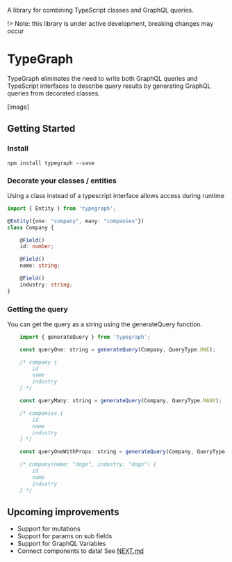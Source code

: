 A library for combining TypeScript classes and GraphQL queries.

!> Note: this library is under active development, breaking changes may occur

# TypeGraph
TypeGraph eliminates the need to write both GraphQL queries and TypeScript interfaces to describe query results by generating GraphQL queries from decorated classes.

[image]

## Getting Started

### Install

```
npm install typegraph --save
```

### Decorate your classes / entities
Using a class instead of a typescript interface allows access during runtime

```ts
import { Entity } from 'typegraph';

@Entity({one: "company", many: "companies"})
class Company {

    @Field()
    id: number;

    @Field()
    name: string;

    @Field()
    industry: string;
}
```
### Getting the query
You can get the query as a string using the generateQuery function.


```js
    import { generateQuery } from 'typegraph';

    const queryOne: string = generateQuery(Company, QueryType.ONE);

    /* company {
        id
        name
        industry
    } */

    const queryMany: string = generateQuery(Company, QueryType.MANY);

    /* companies {
        id
        name
        industry
    } */

    const queryOneWithProps: string = generateQuery(Company, QueryType.ONE, {name: "doge", industry: "dogs"});

    /* company(name: "doge", industry: "dogs") {
        id
        name
        industry
    } */
```

## Upcoming improvements
- Support for mutations
- Support for params on sub fields
- Support for GraphQL Variables
- Connect components to data! See [NEXT.md](NEXT.md)